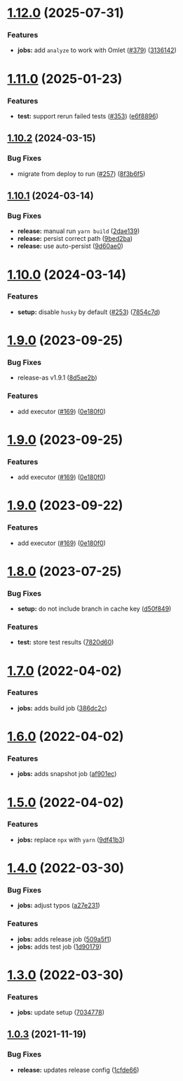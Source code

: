 # [1.12.0](https://github.com/newhighsco/circleci-orb/compare/v1.11.0...v1.12.0) (2025-07-31)


### Features

* **jobs:** add `analyze` to work with Omlet ([#379](https://github.com/newhighsco/circleci-orb/issues/379)) ([3136142](https://github.com/newhighsco/circleci-orb/commit/3136142bf45a5abd9d4fb7230712695fb397e7ac))

# [1.11.0](https://github.com/newhighsco/circleci-orb/compare/v1.10.2...v1.11.0) (2025-01-23)


### Features

* **test:** support rerun failed tests ([#353](https://github.com/newhighsco/circleci-orb/issues/353)) ([e6f8896](https://github.com/newhighsco/circleci-orb/commit/e6f8896064b1e2f0f33bb22fab937f394c100dd5))

## [1.10.2](https://github.com/newhighsco/circleci-orb/compare/v1.10.1...v1.10.2) (2024-03-15)


### Bug Fixes

* migrate from deploy to run ([#257](https://github.com/newhighsco/circleci-orb/issues/257)) ([8f3b6f5](https://github.com/newhighsco/circleci-orb/commit/8f3b6f5cbe9e9e7a7d0d59572f4aaf86d282e606))

## [1.10.1](https://github.com/newhighsco/circleci-orb/compare/v1.10.0...v1.10.1) (2024-03-14)


### Bug Fixes

* **release:** manual run `yarn build` ([2dae139](https://github.com/newhighsco/circleci-orb/commit/2dae139451fabe94dfebe2e595fb03f88c6264fc))
* **release:** persist correct path ([9bed2ba](https://github.com/newhighsco/circleci-orb/commit/9bed2baf0f8bfc4865e5f8bb3775b06b8a06e845))
* **release:** use auto-persist ([9d60ae0](https://github.com/newhighsco/circleci-orb/commit/9d60ae009617ab1f152e3bf4049e3a068ff6f7ab))

# [1.10.0](https://github.com/newhighsco/circleci-orb/compare/v1.9.0...v1.10.0) (2024-03-14)


### Features

* **setup:** disable `husky` by default ([#253](https://github.com/newhighsco/circleci-orb/issues/253)) ([7854c7d](https://github.com/newhighsco/circleci-orb/commit/7854c7d87bbdfa244bf675789e44d66e1d99dd08))

# [1.9.0](https://github.com/newhighsco/circleci-orb/compare/v1.8.0...v1.9.0) (2023-09-25)


### Bug Fixes

* release-as v1.9.1 ([8d5ae2b](https://github.com/newhighsco/circleci-orb/commit/8d5ae2b75af9f5e188d6c436122e6ff0097feacc))


### Features

* add executor ([#169](https://github.com/newhighsco/circleci-orb/issues/169)) ([0e180f0](https://github.com/newhighsco/circleci-orb/commit/0e180f0a4aae3fb079cc59f759f2da6c73ca30c5))

# [1.9.0](https://github.com/newhighsco/circleci-orb/compare/v1.8.0...v1.9.0) (2023-09-25)


### Features

* add executor ([#169](https://github.com/newhighsco/circleci-orb/issues/169)) ([0e180f0](https://github.com/newhighsco/circleci-orb/commit/0e180f0a4aae3fb079cc59f759f2da6c73ca30c5))

# [1.9.0](https://github.com/newhighsco/circleci-orb/compare/v1.8.0...v1.9.0) (2023-09-22)


### Features

* add executor ([#169](https://github.com/newhighsco/circleci-orb/issues/169)) ([0e180f0](https://github.com/newhighsco/circleci-orb/commit/0e180f0a4aae3fb079cc59f759f2da6c73ca30c5))

# [1.8.0](https://github.com/newhighsco/circleci-orb/compare/v1.7.0...v1.8.0) (2023-07-25)


### Bug Fixes

* **setup:** do not include branch in cache key ([d50f849](https://github.com/newhighsco/circleci-orb/commit/d50f849c5872dfabcdf5b7237a688642ecfa9f4a))


### Features

* **test:** store test results ([7820d60](https://github.com/newhighsco/circleci-orb/commit/7820d6078788748607cab559d5f6e51a6976d05a))

# [1.7.0](https://github.com/newhighsco/circleci-orb/compare/v1.6.0...v1.7.0) (2022-04-02)


### Features

* **jobs:** adds build job ([386dc2c](https://github.com/newhighsco/circleci-orb/commit/386dc2c0dcc9fb51f3698b85558a22cf44adf44f))

# [1.6.0](https://github.com/newhighsco/circleci-orb/compare/v1.5.0...v1.6.0) (2022-04-02)


### Features

* **jobs:** adds snapshot job ([af901ec](https://github.com/newhighsco/circleci-orb/commit/af901ec4a497ab08014d3a204b5bbf424d062acc))

# [1.5.0](https://github.com/newhighsco/circleci-orb/compare/v1.4.0...v1.5.0) (2022-04-02)


### Features

* **jobs:** replace `npx` with `yarn` ([9df41b3](https://github.com/newhighsco/circleci-orb/commit/9df41b3f14418900857fdcb751303294f8a623ba))

# [1.4.0](https://github.com/newhighsco/circleci-orb/compare/v1.3.0...v1.4.0) (2022-03-30)


### Bug Fixes

* **jobs:** adjust typos ([a27e231](https://github.com/newhighsco/circleci-orb/commit/a27e2316ed59609e7c23b1e5d4c322a6087a6251))


### Features

* **jobs:** adds release job ([509a5f1](https://github.com/newhighsco/circleci-orb/commit/509a5f16e861f8a8e4567db35e600a3407b0be51))
* **jobs:** adds test job ([1d90179](https://github.com/newhighsco/circleci-orb/commit/1d90179163f3d3bb92730441a0a166bd6cd245ed))

# [1.3.0](https://github.com/newhighsco/circleci-orb/compare/v1.2.0...v1.3.0) (2022-03-30)


### Features

* **jobs:** update setup ([7034778](https://github.com/newhighsco/circleci-orb/commit/7034778c599857b5e7d18bc1b7fd7f764683b870))

## [1.0.3](https://github.com/newhighsco/circleci-orb/compare/v1.0.2...v1.0.3) (2021-11-19)


### Bug Fixes

* **release:** updates release config ([1cfde66](https://github.com/newhighsco/circleci-orb/commit/1cfde66b9f709597de2ba3174cc9b3d682ecec15))
